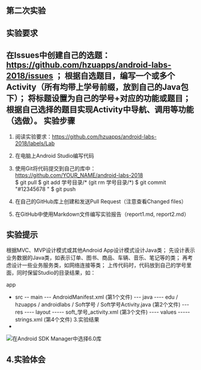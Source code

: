 第二次实验
-
实验要求
-
在Issues中创建自己的选题：https://github.com/hzuapps/android-labs-2018/issues ；
根据自选题目，编写一个或多个Activity（所有均带上学号前缀，放到自己的Java包下）；
将标题设置为自己的学号+对应的功能或题目；
根据自己选择的题目实现Activity中导航、调用等功能（选做）。
实验步骤
-
1. 阅读实验要求：https://github.com/hzuapps/android-labs-2018/labels/Lab   
2. 在电脑上Android Studio编写代码  
3. 使用Git将代码提交到自己的库中：https://github.com/YOUR_NAME/android-labs-2018   
$ git pull
$ git add 学号目录/*  (git rm 学号目录/*)
$ git commit "#12345678 "
$ git push

4. 在自己的GitHub库上创建和发送Pull Request（注意查看Changed files）  
5. 在GitHub中使用Markdown文件编写实验报告（report1.md, report2.md）  

实验提示
-
根据MVC、MVP设计模式或其他Android App设计模式设计Java类；
先设计表示业务数据的Java类，如表示订单、图书、商品、车辆、音乐、笔记等的类；
再考虑设计一些业务服务类，如网络连接等类；
上传代码时，代码放到自己的学号里面，同时保留Studio的目录结果，如：

app
- src
-- main
--- AndroidManifest.xml (第1个文件)
--- java
---- edu / hzuapps / androidlabs / Soft学号 / Soft学号Activity.java (第2个文件)
--- res 
---- layout
----- soft_学号_activity.xml (第3个文件)
---- values
----- strings.xml (第4个文件)
3.实验结果
-
![在Android SDK Manager中选择6.0库](https://github.com/Zhengmianjie/android-labs-2018/blob/master/soft1614080902314/2%E8%BF%90%E8%A1%8C%E6%88%AA%E5%9B%BE.png?raw=true"配置教育网下载代理")

4.实验体会
-
